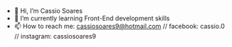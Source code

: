 - 👋 Hi, I’m Cassio Soares
- 🌱 I’m currently learning Front-End development skills
- 📫 How to reach me: cassiosoares9@hotmail.com     // facebook: cassio.0 // instagram: cassiosoares9

<!---
cassio9/cassio9 is a ✨ special ✨ repository because its `README.md` (this file) appears on your GitHub profile.
You can click the Preview link to take a look at your changes.
--->
